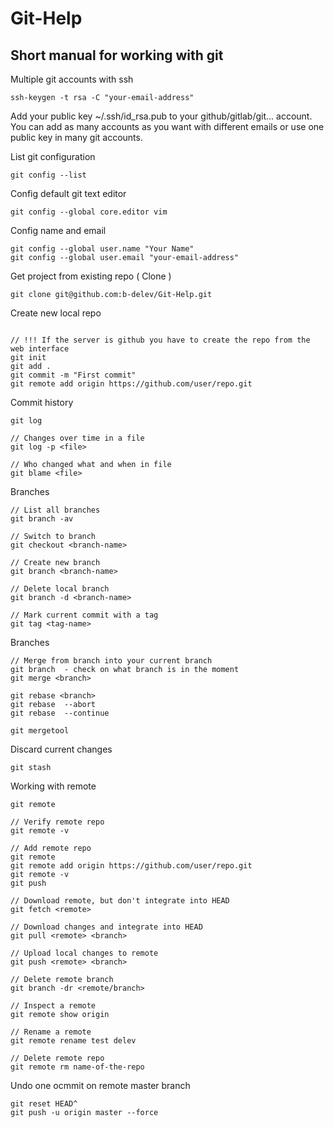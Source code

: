 # Git-Help

## Short manual for working with git


Multiple git accounts with ssh

```git
ssh-keygen -t rsa -C "your-email-address"
```

Add your public key ~/.ssh/id_rsa.pub to your github/gitlab/git... account.
You can add as many accounts as you want with different emails or use one public key in many git accounts.

List git configuration

```git
git config --list
```

Config default git text editor 

```git
git config --global core.editor vim
```

Config name and email

```git
git config --global user.name "Your Name"
git config --global user.email "your-email-address"
```

Get project from existing repo ( Clone )

```git
git clone git@github.com:b-delev/Git-Help.git
```
Create new local repo
```git

// !!! If the server is github you have to create the repo from the web interface
git init
git add .
git commit -m "First commit"
git remote add origin https://github.com/user/repo.git
```

Commit history
```git
git log

// Changes over time in a file
git log -p <file>

// Who changed what and when in file
git blame <file>
```

Branches
```git
// List all branches
git branch -av

// Switch to branch
git checkout <branch-name>

// Create new branch
git branch <branch-name>

// Delete local branch
git branch -d <branch-name>

// Mark current commit with a tag
git tag <tag-name>
```


Branches

```git
// Merge from branch into your current branch
git branch  - check on what branch is in the moment
git merge <branch>

git rebase <branch>
git rebase  --abort
git rebase  --continue

git mergetool
```

Discard current changes
```git
git stash
```


Working with remote
```git
git remote

// Verify remote repo
git remote -v

// Add remote repo
git remote
git remote add origin https://github.com/user/repo.git
git remote -v
git push

// Download remote, but don't integrate into HEAD
git fetch <remote>

// Download changes and integrate into HEAD
git pull <remote> <branch>

// Upload local changes to remote
git push <remote> <branch>

// Delete remote branch
git branch -dr <remote/branch>

// Inspect a remote
git remote show origin

// Rename a remote
git remote rename test delev

// Delete remote repo
git remote rm name-of-the-repo
```

Undo one ocmmit on remote master branch
```git
git reset HEAD^
git push -u origin master --force
```
